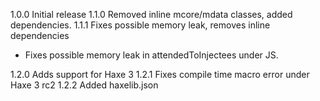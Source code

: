 1.0.0 Initial release
1.1.0 Removed inline mcore/mdata classes, added dependencies.
1.1.1 Fixes possible memory leak, removes inline dependencies

* Fixes possible memory leak in attendedToInjectees under JS.

1.2.0 Adds support for Haxe 3
1.2.1 Fixes compile time macro error under Haxe 3 rc2
1.2.2 Added haxelib.json
